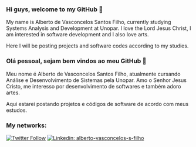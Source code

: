 ### Hi guys, welcome to my GitHub 👋

My name is Alberto de Vasconcelos Santos Filho, currently studying Systems Analysis and Development at Unopar. I love the Lord Jesus Christ, I am interested in software development and I also love arts.

Here I will be posting projects and software codes according to my studies.

### Olá pessoal, sejam bem vindos ao meu GitHub 👋

Meu nome é Alberto de Vasconcelos Santos Filho, atualmente cursando Análise e Desenvolvimento de Sistemas pela Unopar.
Amo o Senhor Jesus Cristo, me interesso por desenvolvimento de softwares e também adoro artes.

Aqui estarei postando projetos e códigos de software de acordo com meus estudos.



### My networks:

[![Twitter Follow](https://img.shields.io/twitter/follow/AlbertoTocant?style=social)](https://twitter.com/AlbertoTocant)
[![Linkedin: alberto-vasconcelos-s-filho](https://img.shields.io/badge/-Linkedin-blue?style=flat-square&logo=Linkedin&logoColor=white&link=https://www.linkedin.com/in/alberto-vasconcelos-s-filho/)](https://www.linkedin.com/in/alberto-vasconcelos-s-filho/)
